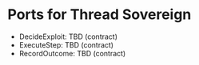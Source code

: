 <!-- Updated: 2025-09-18T13:32:25.884Z -->
# Ports for Thread Sovereign

- DecideExploit: TBD (contract)
- ExecuteStep: TBD (contract)
- RecordOutcome: TBD (contract)

